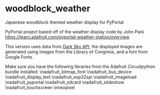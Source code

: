 # woodblock_weather
Japanese woodblock themed weather display for PyPortal

PyPortal project based off of the weather display code by John Park 
https://learn.adafruit.com/pyportal-weather-station/overview

This version uses data from [Dark Sky API](https://www.darksky.net), the displayed images are generated using images from
the Library of Congress, and a font from Google Fonts.

Make sure you have the following libraries from the Adafruit Circuitpython bundle installed:
\nadafruit_bitmap_font
\nadafruit_bus_device
\nadafruit_display_text
\nadafruit_esp32spi
\nadafruit_imageload
\nadafruit_pyportal
\nadafruit_sdcard
\nadafruit_slideshow
\nadafruit_touchscreen
\nneopixel
